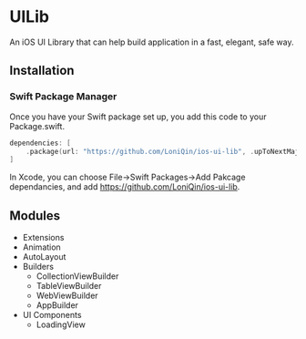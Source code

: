 # UILib

An iOS UI Library that can help build application in a fast, elegant, safe way. 

## Installation
### Swift Package Manager

Once you have your Swift package set up, you add this code to your Package.swift. 
```swift
dependencies: [
    .package(url: "https://github.com/LoniQin/ios-ui-lib", .upToNextMajor(from: "1.0.0"))
]
```
 In Xcode, you can choose File->Swift Packages->Add Pakcage dependancies, and add https://github.com/LoniQin/ios-ui-lib.
## Modules
* Extensions
* Animation
* AutoLayout
* Builders
  * CollectionViewBuilder
  * TableViewBuilder
  * WebViewBuilder
  * AppBuilder
* UI Components
  * LoadingView
 
